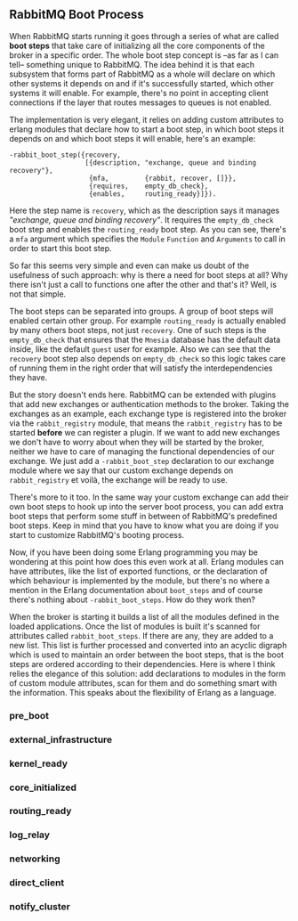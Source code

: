 ## RabbitMQ Boot Process ##

When RabbitMQ starts running it goes through a series of what are called __boot steps__ that take care of initializing all the core components of the broker in a specific order. The whole boot step concept is –as far as I can tell– something unique to RabbitMQ. The idea behind it is that each subsystem that forms part of RabbitMQ as a whole will declare on which other systems it depends on and if it's successfully started, which other systems it will enable. For example, there's no point in accepting client connections if the layer that routes messages to queues is not enabled.

The implementation is very elegant, it relies on adding custom attributes to erlang modules that declare how to start a boot step, in which boot steps it depends on and which boot steps it will enable, here's an example:

    -rabbit_boot_step({recovery,
                       [{description, "exchange, queue and binding recovery"},
                        {mfa,         {rabbit, recover, []}},
                        {requires,    empty_db_check},
                        {enables,     routing_ready}]}).

Here the step name is `recovery`, which as the description says it manages _"exchange, queue and binding recovery"_. It requires the `empty_db_check` boot step and enables the `routing_ready` boot step. As you can see, there's a `mfa` argument which specifies the `Module` `Function` and `Arguments` to call in order to start this boot step.

So far this seems very simple and even can make us doubt of the usefulness of such approach: why is there a need for boot steps at all? Why there isn't just a call to functions one after the other and that's it? Well, is not that simple.

The boot steps can be separated into groups. A group of boot steps will enabled certain other group. For example `routing_ready` is actually enabled by many others boot steps, not just `recovery`. One of such steps is the `empty_db_check` that ensures that the `Mnesia` database has the default data inside, like the default `guest` user for example. Also we can see that the `recovery` boot step also depends on `empty_db_check` so this logic takes care of running them in the right order that will satisfy the interdependencies they have.

But the story doesn't ends here. RabbitMQ can be extended with plugins that add new exchanges or authentication methods to the broker. Taking the exchanges as an example, each exchange type is registered into the broker via the `rabbit_registry` module, that means the `rabbit_registry` has to be started __before__ we can register a plugin. If we want to add new exchanges we don't have to worry about when they will be started by the broker, neither we have to care of managing the functional dependencies of our exchange. We just add a `-rabbit_boot_step` declaration to our exchange module where we say that our custom exchange depends on `rabbit_registry` et voilà, the exchange will be ready to use.

There's more to it too. In the same way your custom exchange can add their own boot steps to hook up into the server boot process, you can add extra boot steps that perform some stuff in between of RabbitMQ's predefined boot steps. Keep in mind that you have to know what you are doing if you start to customize RabbitMQ's booting process.

Now, if you have been doing some Erlang programming you may be wondering at this point how does this even work at all. Erlang modules can have attributes, like the list of exported functions, or the declaration of which behaviour is implemented by the module, but there's no where a mention in the Erlang documentation about `boot_steps` and of course there's nothing about `-rabbit_boot_steps`. How do they work then?

When the broker is starting it builds a list of all the modules defined in the loaded applications. Once the list of modules is built it's scanned for attributes called `rabbit_boot_steps`. If there are any, they are added to a new list. This list is further processed and converted into an acyclic digraph which is used to maintain an order between the boot steps, that is the boot steps are ordered according to their dependencies. Here is where I think relies the elegance of this solution: add declarations to modules in the form of custom module attributes, scan for them and do something smart with the information. This speaks about the flexibility of Erlang as a language.

### pre_boot ###

### external_infrastructure ###

### kernel_ready ###

### core_initialized ###

### routing_ready ###

### log_relay ###

### networking ###

### direct_client ###

### notify_cluster ###